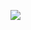 

![](D:/download/youdaonote-pull-master/data/Technology/block%20chain/images/6980D20454C14C9BA0B026B3A6B4EDD0image.png)



